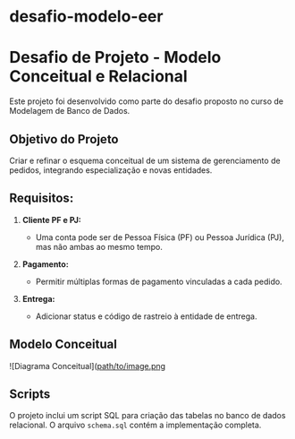 # desafio-modelo-eer

# Desafio de Projeto - Modelo Conceitual e Relacional

Este projeto foi desenvolvido como parte do desafio proposto no curso de Modelagem de Banco de Dados.

## Objetivo do Projeto

Criar e refinar o esquema conceitual de um sistema de gerenciamento de pedidos, integrando especialização e novas entidades.

## Requisitos:

1. **Cliente PF e PJ:**  
   - Uma conta pode ser de Pessoa Física (PF) ou Pessoa Jurídica (PJ), mas não ambas ao mesmo tempo.

2. **Pagamento:**  
   - Permitir múltiplas formas de pagamento vinculadas a cada pedido.

3. **Entrega:**  
   - Adicionar status e código de rastreio à entidade de entrega.

## Modelo Conceitual

![Diagrama Conceitual]([path/to/image.png](https://github.com/lvvieira/desafio-modelo-eer/blob/main/diagrama_eer_projeto.pdf)

## Scripts

O projeto inclui um script SQL para criação das tabelas no banco de dados relacional. O arquivo `schema.sql` contém a implementação completa.

